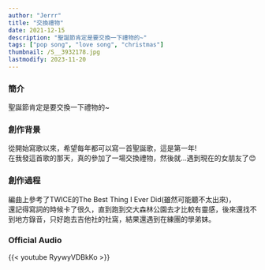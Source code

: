 ```yaml
---
author: "Jerrr"
title: "交換禮物"
date: 2021-12-15
description: "聖誕節肯定是要交換一下禮物的~"
tags: ["pop song", "love song", "christmas"]
thumbnail: /S__3932178.jpg
lastmodify: 2023-11-20
---
```


### 簡介
聖誕節肯定是要交換一下禮物的~

### 創作背景
從開始寫歌以來，希望每年都可以寫一首聖誕歌，這是第一年!<br>
在我發這首歌的那天，真的參加了一場交換禮物，然後就...遇到現在的女朋友了😊

### 創作過程
編曲上參考了TWICE的The Best Thing I Ever Did(雖然可能聽不太出來)，<br>
還記得寫詞的時候卡了很久，直到跑到交大森林公園去才比較有靈感，後來還找不到地方錄音，只好跑去吉他社的社窩，結果還遇到在練團的學弟妹。


### Official Audio
{{< youtube RyywyVDBkKo >}}

